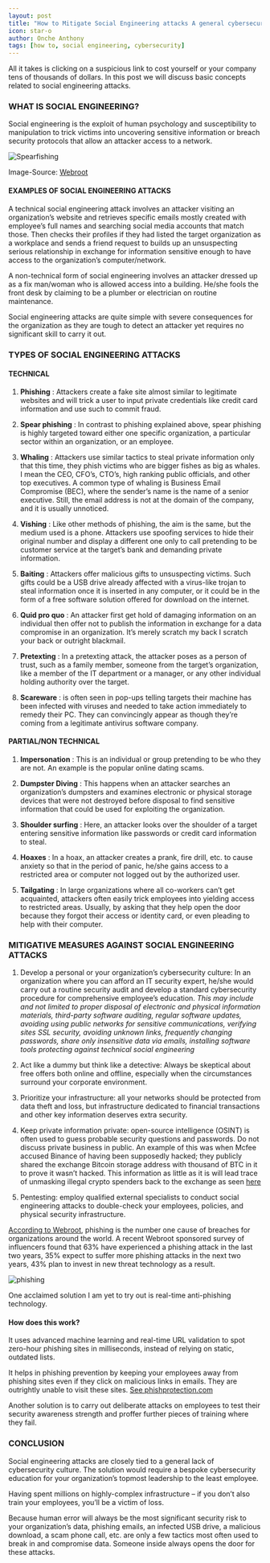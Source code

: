 ```yaml
---
layout: post
title: "How to Mitigate Social Engineering attacks A general cybersecurity culture"
icon: star-o
author: Onche Anthony
tags: [how to, social engineering, cybersecurity]
---
```


All it takes is clicking on a suspicious link to cost yourself or your company tens of thousands of dollars. In this post we will discuss basic concepts related to social engineering attacks.

### WHAT IS SOCIAL ENGINEERING?

Social engineering is the exploit of human psychology and susceptibility to manipulation to trick victims into uncovering sensitive information or breach security protocols that allow an attacker access to a network.

![Spearfishing](/img/news/most_phished_sites.png)

Image-Source: [Webroot](https://www-cdn.webroot.com/4215/0956/5734/QTT_0917_Phishing_is_the_New_Black_Infographic_F.pdf)

#### EXAMPLES OF SOCIAL ENGINEERING ATTACKS

A technical social engineering attack involves an attacker visiting an organization’s website and retrieves specific emails mostly created with employee’s full names and searching social media accounts that match those. Then checks their profiles if they had listed the target organization as a workplace and sends a friend request to builds up an unsuspecting serious relationship in exchange for information sensitive enough to have access to the organization’s computer/network. 

A non-technical form of social engineering involves an attacker dressed up as a fix man/woman who is allowed access into a building. He/she fools the front desk by claiming to be a plumber or electrician on routine maintenance.

Social engineering attacks are quite simple with severe consequences for the organization as they are tough to detect an attacker yet requires no significant skill to carry it out.

### TYPES OF SOCIAL ENGINEERING ATTACKS

#### TECHNICAL

1. **Phishing** : Attackers create a fake site almost similar to legitimate websites and will trick a user to input private credentials like credit card information and use such to commit fraud.

2. **Spear phishing** : In contrast to phishing explained above, spear phishing is highly targeted toward either one specific organization, a particular sector within an organization, or an employee.

3. **Whaling** : Attackers use similar tactics to steal private information only that this time, they phish victims who are bigger fishes as big as whales. I mean the CEO, CFO’s, CTO’s, high ranking public officials, and other top executives. A common type of whaling is Business Email Compromise (BEC), where the sender’s name is the name of a senior executive. Still, the email address is not at the domain of the company, and it is usually unnoticed.

4. **Vishing** : Like other methods of phishing, the aim is the same, but the medium used is a phone. Attackers use spoofing services to hide their original number and display a different one only to call pretending to be customer service at the target’s bank and demanding private information.

5. **Baiting** : Attackers offer malicious gifts to unsuspecting victims. Such gifts could be a USB drive already affected with a virus-like trojan to steal information once it is inserted in any computer, or it could be in the form of a free software solution offered for download on the internet.

6. **Quid pro quo** : An attacker first get hold of damaging information on an individual then offer not to publish the information in exchange for a data compromise in an organization. It’s merely scratch my back I scratch your back or outright blackmail.

7. **Pretexting** : In a pretexting attack, the attacker poses as a person of trust, such as a family member, someone from the target’s organization, like a member of the IT department or a manager, or any other individual holding authority over the target.

8. **Scareware** : is often seen in pop-ups telling targets their machine has been infected with viruses and needed to take action immediately to remedy their PC. They can convincingly appear as though they’re coming from a legitimate antivirus software company.

#### PARTIAL/NON TECHNICAL

1. **Impersonation** : This is an individual or group pretending to be who they are not. An example is the popular online dating scams.

2. **Dumpster Diving** : This happens when an attacker searches an organization’s dumpsters and examines electronic or physical storage devices that were not destroyed before disposal to find sensitive information that could be used for exploiting the organization. 

3. **Shoulder surfing** : Here, an attacker looks over the shoulder of a target entering sensitive information like passwords or credit card information to steal.

4. **Hoaxes** : In a hoax, an attacker creates a prank, fire drill, etc. to cause anxiety so that in the period of panic, he/she gains access to a restricted area or computer not logged out by the authorized user.

5. **Tailgating** : In large organizations where all co-workers can’t get acquainted, attackers often easily trick employees into yielding access to restricted areas. Usually, by asking that they help open the door because they forgot their access or identity card, or even pleading to help with their computer.

### MITIGATIVE MEASURES AGAINST SOCIAL ENGINEERING ATTACKS

1. Develop a personal or your organization’s cybersecurity culture: In an organization where you can afford an IT security expert, he/she would carry out a routine security audit and develop a standard cybersecurity procedure for comprehensive employee’s education. *This may include and not limited to proper disposal of electronic and physical information materials, third-party software auditing, regular software updates, avoiding using public networks for sensitive communications, verifying sites SSL security, avoiding unknown links, frequently changing passwords, share only insensitive data via emails, installing software tools protecting against technical social engineering*

2. Act like a dummy but think like a detective: Always be skeptical about free offers both online and offline, especially when the circumstances surround your corporate environment.

3. Prioritize your infrastructure: all your networks should be protected from data theft and loss, but infrastructure dedicated to financial transactions and other key information deserves extra security.

4. Keep private information private: open-source intelligence (OSINT) is often used to guess probable security questions and passwords. Do not discuss private business in public. An example of this was when Mcfee accused Binance of having been supposedly hacked; they publicly shared the exchange Bitcoin storage address with thousand of BTC in it to prove it wasn’t hacked. This information as little as it is will lead trace of unmasking illegal crypto spenders back to the exchange as seen [here](https://www.bellingcat.com/resources/how-tos/2019/03/26/how-to-track-illegal-funding-campaigns-via-cryptocurrency/)

5. Pentesting: employ qualified external specialists to conduct social engineering attacks to double-check your employees, policies, and physical security infrastructure.

[According to Webroot](https://www.webroot.com/us/en/business/threat-intelligence/internet/real-time-anti-phishing), phishing is the number one cause of breaches for organizations around the world. A recent Webroot sponsored survey of influencers found that 63% have experienced a phishing attack in the last two years, 35% expect to suffer more phishing attacks in the next two years, 43% plan to invest in new threat technology as a result.

![phishing](/img/news/phising_attacks.png)

One acclaimed solution I am yet to try out is real-time anti-phishing technology.

#### How does this work?

It uses advanced machine learning and real-time URL validation to spot zero-hour phishing sites in milliseconds, instead of relying on static, outdated lists. 

It helps in phishing prevention by keeping your employees away from phishing sites even if they click on malicious links in emails. They are outrightly unable to visit these sites. [See phishprotection.com](https://www.phishprotection.com)

Another solution is to carry out deliberate attacks on employees to test their security awareness strength and proffer further pieces of training where they fail.

### CONCLUSION

Social engineering attacks are closely tied to a general lack of cybersecurity culture. The solution would require a bespoke cybersecurity education for your organization’s topmost leadership to the least employee.

Having spent millions on highly-complex infrastructure – if you don’t also train your employees, you’ll be a victim of loss.

Because human error will always be the most significant security risk to your organization’s data, phishing emails, an infected USB drive, a malicious download, a scam phone call, etc. are only a few tactics most often used to break in and compromise data. Someone inside always opens the door for these attacks.
